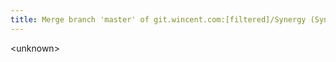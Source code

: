 ```yaml
---
title: Merge branch 'master' of git.wincent.com:[filtered]/Synergy (Synergy, 7bc11aa)
---
```


&lt;unknown&gt;
